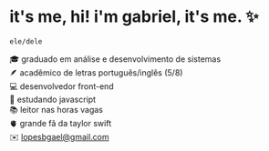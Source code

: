 # it's me, hi! i'm gabriel, it's me. ✨

`ele/dele`

🎓 graduado em análise e desenvolvimento de sistemas <br>
🪶 acadêmico de letras português/inglês (5/8) <br>
💻 desenvolvedor front-end <br>
📝 estudando javascript <br>
📚 leitor nas horas vagas <br>
🫀 grande fã da taylor swift <br>
✉️ lopesbgael@gmail.com
